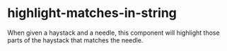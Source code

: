 # highlight-matches-in-string
When given a haystack and a needle, this component will highlight those parts of the haystack that matches the needle.
